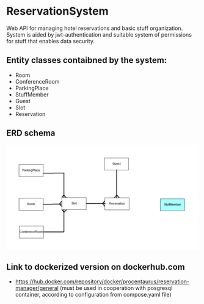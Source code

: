 # ReservationSystem
Web API for managing hotel reservations and basic stuff organization. System is aided by jwt-authentication and suitable system of permissions for stuff that enables data security. 

## Entity classes contaibned by the system:
- Room
- ConferenceRoom
- ParkingPlace
- StuffMember
- Guest
- Slot
- Reservation

## ERD schema
![erd schema](./untitled.png)

## Link to dockerized version on dockerhub.com
- https://hub.docker.com/repository/docker/procentaurus/reservation-manager/general (must be used in cooperation with posgresql container, according to configuration from compose.yaml file)
